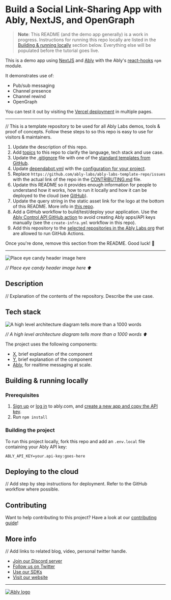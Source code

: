 # Build a Social Link-Sharing App with Ably, NextJS, and OpenGraph

> **Note**: This README (and the demo app generally) is a work in progress. Instructions for running this repo locally are listed in the [Building & running locally](#building--running-locally) section below. Everything else will be populated before the tutorial goes live.

This is a demo app using [NextJS](https://nextjs.org/) and [Ably](https://ably.com) with the Ably's [react-hooks](https://github.com/ably-labs/react-hooks) `npm` module.

It demonstrates use of:

- Pub/sub messaging
- Channel presence
- Channel rewind
- OpenGraph

You can test it out by visiting the [Vercel deployment](https://ably-next-vercel-news.vercel.app/) in multiple pages.

---

// This is a template repository to be used for all Ably Labs demos, tools &amp; proof of concepts. Follow these steps to so this repo is easy to use for visitors & maintainers.

1. Update the description of this repo.
2. Add [topics](https://docs.github.com/en/repositories/managing-your-repositorys-settings-and-features/customizing-your-repository/classifying-your-repository-with-topics) to this repo to clarify the language, tech stack and use case.
3. Update the [.gitignore](.gitignore) file with one of the [standard templates from GitHub](https://github.com/github/gitignore).
4. Update [dependabot.yml](.github/dependabot.yml) with the [configuration for your project](https://docs.github.com/en/code-security/supply-chain-security/keeping-your-dependencies-updated-automatically/configuration-options-for-dependency-updates).
5. Replace `https://github.com/ably-labs/ably-labs-template-repo/issues` with the actual link of the repo in the [CONTRIBUTING.md](CONTRIBUTING.md) file.
6. Update this README so it provides enough information for people to understand how it works, how to run it locally and how it can be deployed to the cloud (see [GitHub](https://docs.github.com/en/repositories/managing-your-repositorys-settings-and-features/customizing-your-repository/about-readmes)).
7. Update the query string in the static asset link for the logo at the bottom of this README. More info in [this repo](https://github.com/ably-labs/static-assets).
8. Add a GitHub workflow to build/test/deploy your application. Use the [Ably Control API GitHub action](https://github.com/ably-labs/ably-control-api-action) to avoid creating Ably apps/API keys manually (see the `create-infra.yml` workflow in this repo).
9. Add this repository to the [selected repositories in the Ably Labs org](https://github.com/organizations/ably-labs/settings/actions) that are allowed to run GitHub Actions.

Once you're done, remove this section from the README. Good luck! 💪

---

![Place eye candy header image here](https://placekitten.com/640/360)

*// Place eye candy header image here ⬆️*

## Description

// Explanation of the contents of the repository. Describe the use case.

## Tech stack

![A high level architecture diagram tells more than a 1000 words](https://placekitten.com/480/240)

*// A high level architecture diagram tells more than a 1000 words ⬆️*

The project uses the following components:

- [X](), brief explanation of the component
- [Y](), brief explanation of the component
- [Ably](https://ably.com/), for realtime messaging at scale.

## Building & running locally

### Prerequisites

1. [Sign up](https://ably.com/signup) or [log in](https://ably.com/login) to ably.com, and [create a new app and copy the API key](https://faqs.ably.com/setting-up-and-managing-api-keys).
2. Run `npm install`

### Building the project

To run this project locally, fork this repo and add an `.env.local` file containing your Ably API key:

```
ABLY_API_KEY=your.api-key:goes-here
```

## Deploying to the cloud

// Add step by step instructions for deployment. Refer to the GitHub workflow where possible.

## Contributing

Want to help contributing to this project? Have a look at our [contributing guide](CONTRIBUTING.md)!

## More info

// Add links to related blog, video, personal twitter handle.

- [Join our Discord server](https://discord.gg/q89gDHZcBK)
- [Follow us on Twitter](https://twitter.com/ablyrealtime)
- [Use our SDKs](https://github.com/ably/)
- [Visit our website](https://ably.com)

---
[![Ably logo](https://static.ably.dev/badge-black.svg?ably-next-vercel-news)](https://ably.com)
